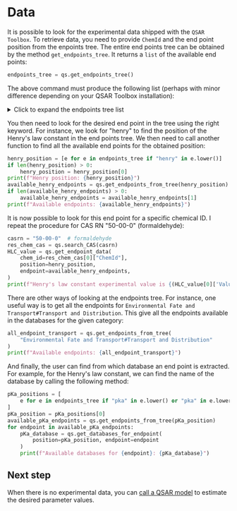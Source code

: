 # Data
It is possible to look for the experimental data shipped with the `QSAR Toolbox`. To retrieve data, you need to provide `ChemId` and the end point position from the enpoints tree. The entire end points tree can be obtained by the method `get_endpoints_tree`. It returns a `list` of the available end points:

```python
endpoints_tree = qs.get_endpoints_tree()
```

The above command must produce the following list (perhaps with minor difference depending on your QSAR Toolbox installation):

<details>
<summary>Click to expand the endpoints tree list</summary>

```python
['Physical Chemical Properties',
 'Environmental Fate and Transport',
 'Ecotoxicological Information',
 'Intermediate effects - mechanistic information',
 'Observed metabolism',
 'Human Health Hazards',
 'Physical Chemical Properties#Autoflammability / Self-ignition temperature',
 'Physical Chemical Properties#Vapour pressure',
 'Physical Chemical Properties#Boiling point',
 'Physical Chemical Properties#Viscosity',
 'Physical Chemical Properties#Oxidation reduction potential',
 'Physical Chemical Properties#Self-reactive substances',
 'Physical Chemical Properties#Surface tension',
 'Physical Chemical Properties#Gases under pressure',
 'Physical Chemical Properties#pH',
 'Physical Chemical Properties#Particle size',
 'Physical Chemical Properties#Flash point',
 'Physical Chemical Properties#Density',
 'Physical Chemical Properties#Solubility in organic solvents / fat solubility',
 'Physical Chemical Properties#Water solubility',
 'Physical Chemical Properties#Oxidising properties',
 'Physical Chemical Properties#Explosive properties',
 'Physical Chemical Properties#Chemical reactivity',
 'Physical Chemical Properties#Stability in organic solvents and identity of relevant degradation products',
 'Physical Chemical Properties#Melting / freezing point',
 'Physical Chemical Properties#Dissociation Constant (pKa)',
 'Physical Chemical Properties#Corrosivity to metals',
 'Physical Chemical Properties#Flammability',
 'Physical Chemical Properties#Partition Coefficient:',
 'Physical Chemical Properties#Partition Coefficient:#Gas/Atmospheric particulates',
 'Physical Chemical Properties#Partition Coefficient:#N-Octanol/Air',
 'Physical Chemical Properties#Partition Coefficient:#N-Octanol/Water',
 'Environmental Fate and Transport#Stability',
 'Environmental Fate and Transport#Transport and Distribution',
 'Environmental Fate and Transport#Biodegradation',
 'Environmental Fate and Transport#Bioaccumulation',
 'Environmental Fate and Transport#Stability#Hydrolysis',
 'Environmental Fate and Transport#Stability#Photodegradation',
 'Environmental Fate and Transport#Stability#Photodegradation#in air',
 'Environmental Fate and Transport#Stability#Photodegradation#in soil',
 'Environmental Fate and Transport#Stability#Photodegradation#in water',
 'Environmental Fate and Transport#Transport and Distribution#Adsorption/desorption',
 'Environmental Fate and Transport#Transport and Distribution#Monitoring data',
 'Environmental Fate and Transport#Transport and Distribution#Distribution modelling',
 "Environmental Fate and Transport#Transport and Distribution#Henry's Law constant (H)",
 'Environmental Fate and Transport#Transport and Distribution#Water Volatilization Half-lives',
 'Environmental Fate and Transport#Biodegradation#in water and sediment: simulation tests',
 'Environmental Fate and Transport#Biodegradation#in Sewage Treatment Plant',
 'Environmental Fate and Transport#Biodegradation#in water: screening tests',
 'Environmental Fate and Transport#Biodegradation#in soil',
 'Environmental Fate and Transport#Bioaccumulation#aquatic / sediment',
 'Environmental Fate and Transport#Bioaccumulation#terrestrial',
 'Ecotoxicological Information#Sediment Toxicity',
 'Ecotoxicological Information#Aquatic Toxicity',
 'Ecotoxicological Information#Terrestrial Toxicity',
 'Human Health Hazards#Genetic Toxicity',
 'Human Health Hazards#Repeated Dose Toxicity',
 'Human Health Hazards#Toxicokinetics, Metabolism and Distribution',
 'Human Health Hazards#Developmental Toxicity / Teratogenicity',
 'Human Health Hazards#Toxicity to Reproduction',
 'Human Health Hazards#Neurotoxicity',
 'Human Health Hazards#Specific investigations',
 'Human Health Hazards#Sensitisation',
 'Human Health Hazards#Immunotoxicity',
 'Human Health Hazards#Irritation / Corrosion',
 'Human Health Hazards#Photoinduced toxicity',
 'Human Health Hazards#ToxCast',
 'Human Health Hazards#Carcinogenicity',
 'Human Health Hazards#Acute Toxicity',
 'Human Health Hazards#Toxicokinetics, Metabolism and Distribution#Dermal absorption',
 'Human Health Hazards#Toxicokinetics, Metabolism and Distribution#Basic toxicokinetics',
 'Human Health Hazards#Specific investigations#Endocrine disrupter',
 'Human Health Hazards#Specific investigations#other studies']
```
</details>

You then need to look for the desired end point in the tree using the right keyword. For instance, we look for "henry" to find the position of the Henry's law constant in the end points tree. We then need to call another function to find all the available end points for the obtained position:

```python
henry_position = [e for e in endpoints_tree if "henry" in e.lower()]
if len(henry_position) > 0:
    henry_position = henry_position[0]
print(f"Henry position: {henry_position}")
available_henry_endpoints = qs.get_endpoints_from_tree(henry_position)
if len(available_henry_endpoints) > 0:
    available_henry_endpoints = available_henry_endpoints[1]
print(f"Available endpoints: {available_henry_endpoints}")
```

It is now possible to look for this end point for a specific chemical ID. I repeat the procedure for CAS RN "50-00-0" (formaldehyde):

```python
casrn = "50-00-0"  # formaldehyde
res_chem_cas = qs.search_CAS(casrn)
HLC_value = qs.get_endpoint_data(
    chem_id=res_chem_cas[0]["ChemId"],
    position=henry_position,
    endpoint=available_henry_endpoints,
)
print(f"Henry's law constant experimental value is {(HLC_value[0]['Value'])} {(HLC_value[0]['Unit'])}")
```

There are other ways of looking at the endpoints tree. For instance, one useful way is to get all the endpoints for `Environmental Fate and Transport#Transport and Distribution`. This give all the endpoints available in the databases for the given category:

```python
all_endpoint_transport = qs.get_endpoints_from_tree(
    "Environmental Fate and Transport#Transport and Distribution"
)
print(f"Available endpoints: {all_endpoint_transport}")
```

And finally, the user can find from which database an end point is extracted. For example, for the Henry's law constant, we can find the name of the database by calling the following method:

```python
pKa_positions = [
    e for e in endpoints_tree if "pka" in e.lower() or "pka" in e.lower()
]
pKa_position = pKa_positions[0] 
available_pKa_endpoints = qs.get_endpoints_from_tree(pKa_position)
for endpoint in available_pKa_endpoints:
    pKa_database = qs.get_databases_for_endpoint(
        position=pKa_position, endpoint=endpoint
    )
    print(f"Available databases for {endpoint}: {pKa_database}")
```

## Next step
When there is no experimental data, you can [call a QSAR model](run_qsar.md) to estimate the desired parameter values.